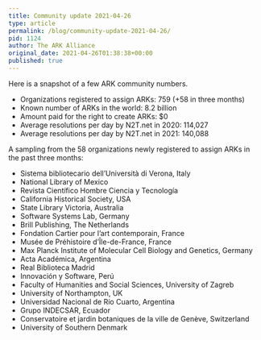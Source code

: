 ```yaml
---
title: Community update 2021-04-26
type: article
permalink: /blog/community-update-2021-04-26/
pid: 1124
author: The ARK Alliance
original_date: 2021-04-26T01:38:38+00:00
published: true
---
```


Here is a snapshot of a few ARK community numbers.

-   Organizations registered to assign ARKs: 759 (+58 in three months)
-   Known number of ARKs in the world: 8.2 billion
-   Amount paid for the right to create ARKs: $0
-   Average resolutions per day by N2T.net in 2020: 114,027
-   Average resolutions per day by N2T.net in 2021: 140,088

A sampling from the 58 organizations newly registered to assign ARKs in the past three months:

-   Sistema bibliotecario dell’Università di Verona, Italy
-   National Library of Mexico
-   Revista Científico Hombre Ciencia y Tecnología
-   California Historical Society, USA
-   State Library Victoria, Australia
-   Software Systems Lab, Germany
-   Brill Publishing, The Netherlands
-   Fondation Cartier pour l’art contemporain, France
-   Musée de Préhistoire d’Île-de-France, France
-   Max Planck Institute of Molecular Cell Biology and Genetics, Germany
-   Acta Académica, Argentina
-   Real Biblioteca Madrid
-   Innovación y Software, Perú
-   Faculty of Humanities and Social Sciences, University of Zagreb
-   University of Northampton, UK
-   Universidad Nacional de Río Cuarto, Argentina
-   Grupo INDECSAR, Ecuador
-   Conservatoire et jardin botaniques de la ville de Genève, Switzerland
-   University of Southern Denmark
